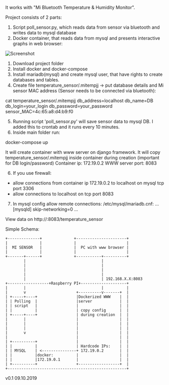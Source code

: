 It works with "Mi Bluetooth Temperature & Humidity Monitor".

Project consists of 2 parts:
1. Script poll_sensor.py, which reads data from sensor via bluetooth and writes data to mysql database
2. Docker container, that reads data from mysql and presents interactive graphs in web browser:

![Screenshot](https://github.com/jarekj9/mitempjj/blob/master/screenshot.jpg?raw=true "Screenshot")


1. Download project folder
2. Install docker and docker-compose
3. Install mariadb(mysql) and create mysql user, that have rights to create databases and tables.
4. Create file temperature_sensor/.mitempjj -> put database details and Mi sensor MAC address (Sensor needs to be connected via bluetooth):

cat temperature_sensor/.mitempjj
db_address=localhost
db_name=DB
db_login=your_login
db_password=your_password
sensor_MAC=4c:65:a8:d4:b9:f0

5. Running script 'poll_sensor.py' will save sensor data to mysql DB. I added this to crontab and it runs every 10 minutes.
6. Inside main folder run:

docker-compose up

It will create container with www server on django framework.
It will copy temperature_sensor/.mitempjj inside container during creation (important for DB login/password)
Container ip: 172.19.0.2
WWW server port: 8083

6. If you use firewall:
- allow connections from container ip 172.19.0.2 to localhost on mysql tcp port 3306
- allow connections to localhost on tcp port 8083

7. In mysql config allow remote connections:
/etc/mysql/mariadb.cnf:
...
[mysqld]
skip-networking=0
...

View data on http://<raspberry pi IP>:8083/temperature_sensor

Simple Schema:
```
+--------------+              +----------------------+
|              |              |                      |
|  MI SENSOR   |              |  PC with www browser |
|              |              |                      |
+-------+------+              +-----------+----------+
        |                                 |
        |                                 |
        |                                 |
        |                                 |
        |                                 | 192.168.X.X:8083
+------------------+Raspberry PI+--------------------+
|       |                                 |          |
|       v                      +----------v-------+  |
| +-----+----+                 |Dockerized WWW    |  |
| | Polling  |                 |server            |  |
| | script   |                 |                  |  |
| |          |                 | copy config      |  |
| +-----+----+                 | during creation  |  |
|       |                      |                  |  |
|       |                      |                  |  |
|       |                      |                  |  |
|       v                      |                  |  |
|                              |                  |  |
| +----------+                 |                  |  |
| |          |                 | Hardcode IPs:    |  |
| | MYSQL    | <---------------+ 172.19.0.2       |  |
| |          |docker:          |                  |  |
| |          |172.19.0.1       |                  |  |
| +----------+                 +------------------+  |
+----------------------------------------------------+
```


v0.1 09.10.2019
